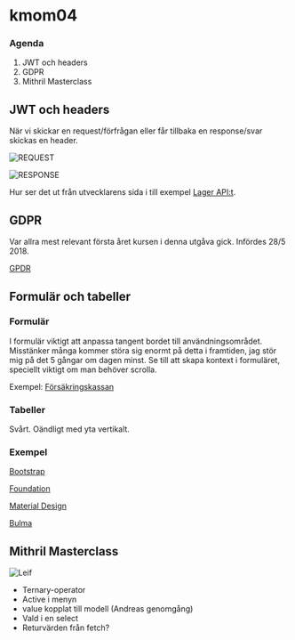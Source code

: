 # kmom04

### Agenda

1. JWT och headers
2. GDPR
3. Mithril Masterclass



## JWT och headers

När vi skickar en request/förfrågan eller får tillbaka en response/svar skickas en header.

![REQUEST](https://documentation.help/DogeTool-HTTP-Requests-vt/http_requestmessageexample.png)

![RESPONSE](https://documentation.help/DogeTool-HTTP-Requests-vt/http_responsemessageexample.png)

Hur ser det ut från utvecklarens sida i till exempel [Lager API:t](https://lager.emilfolino.se/v2#examples).



## GDPR

Var allra mest relevant första året kursen i denna utgåva gick. Infördes 28/5 2018.

[GPDR](https://gdpr-info.eu)



## Formulär och tabeller

### Formulär

I formulär viktigt att anpassa tangent bordet till användningsområdet. Misstänker många kommer störa sig enormt på detta i framtiden, jag stör mig på det 5 gångar om dagen minst. Se till att skapa kontext i formuläret, speciellt viktigt om man behöver scrolla.

Exempel: [Försäkringskassan](https://www.forsakringskassan.se/)



### Tabeller

Svårt. Oändligt med yta vertikalt.



### Exempel

[Bootstrap](https://getbootstrap.com)

[Foundation](https://get.foundation)

[Material Design](https://material.io)

[Bulma](https://bulma.io)



## Mithril Masterclass

![Leif](https://imageproxy.b17g.services/?format=jpg&quality=80&resize=894x503&source=https%3A%2F%2Fasset-images.b17g.net%2Fapi%2Fv2%2Fimg%2F5e4e50fce4b071ce13a17788-1582190844810-.jpg)

* Ternary-operator
* Active i menyn
* value kopplat till modell (Andreas genomgång)
* Vald i en select
* Returvärden från fetch?
